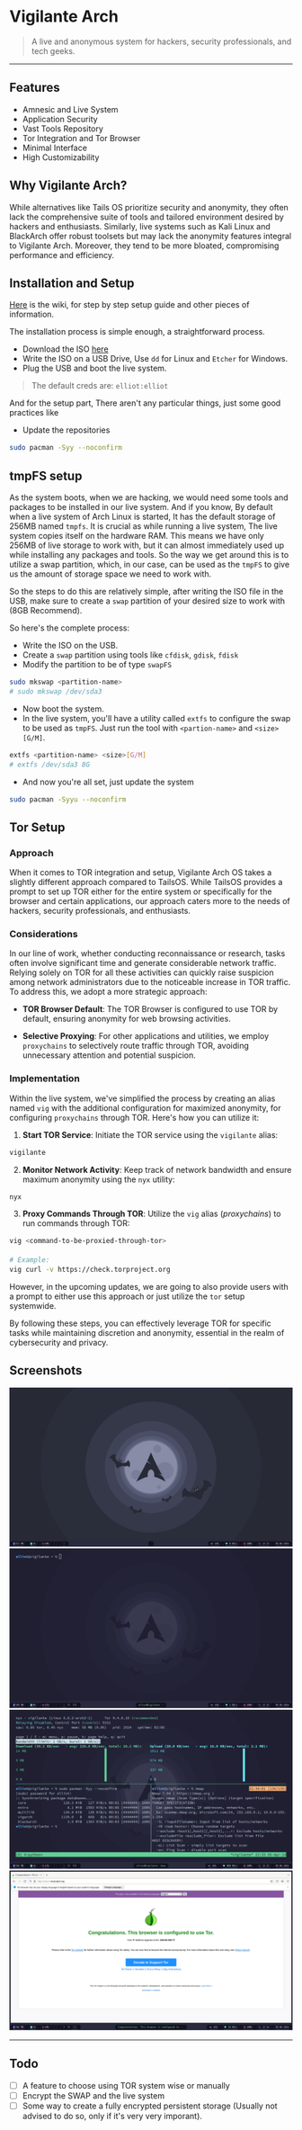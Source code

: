 # Vigilante Arch
> A live and anonymous system for hackers, security professionals, and tech geeks.

-----

## Features

- Amnesic and Live System
- Application Security
- Vast Tools Repository
- Tor Integration and Tor Browser
- Minimal Interface
- High Customizability

## Why Vigilante Arch?

While alternatives like Tails OS prioritize security and anonymity, they often lack the comprehensive suite of tools and tailored environment desired by hackers and enthusiasts. Similarly, live systems such as Kali Linux and BlackArch offer robust toolsets but may lack the anonymity features integral to Vigilante Arch. Moreover, they tend to be more bloated, compromising performance and efficiency.

## Installation and Setup
[Here](https://github.com/cybercraftlabs/vigarch-os/wiki) is the wiki, for step by step setup guide and other pieces of information.

The installation process is simple enough, a straightforward process.
- Download the ISO [here](https://github.com/cybercraftlabs/vigarch-os/releases/download/latest/vigarch-latest-x86_64.iso)
- Write the ISO on a USB Drive, Use `dd` for Linux and `Etcher` for Windows.
- Plug the USB and boot the live system.

> The default creds are: `elliot:elliot`

And for the setup part, There aren't any particular things, just some good practices like
- Update the repositories
```bash
sudo pacman -Syy --noconfirm
```

## tmpFS setup
As the system boots, when we are hacking, we would need some tools and packages to be installed in our live system. And if you know, By default when a live system of Arch Linux is started, It has the default storage of 256MB named `tmpfs`. It is crucial as while running a live system, The live system copies itself on the hardware RAM. This means we have only 256MB of live storage to work with, but it can almost immediately used up while installing any packages and tools.
So the way we get around this is to utilize a swap partition, which, in our case, can be used as the `tmpFS` to give us the amount of storage space we need to work with.

So the steps to do this are relatively simple, after writing the ISO file in the USB, make sure to create a `swap` partition of your desired size to work with (8GB Recommend).

So here's the complete process:
- Write the ISO on the USB.
- Create a `swap` partition using tools like `cfdisk`, `gdisk`, `fdisk`
- Modify the partition to be of type `swapFS`
```bash
sudo mkswap <partition-name>
# sudo mkswap /dev/sda3
```
- Now boot the system.
- In the live system, you'll have a utility called `extfs` to configure the swap to be used as `tmpFS`. Just run the tool with `<partion-name>` and `<size>[G/M]`.
```bash
extfs <partition-name> <size>[G/M]
# extfs /dev/sda3 8G
```
- And now you're all set, just update the system
```bash
sudo pacman -Syyu --noconfirm
```

## Tor Setup

### Approach

When it comes to TOR integration and setup, Vigilante Arch OS takes a slightly different approach compared to TailsOS. While TailsOS provides a prompt to set up TOR either for the entire system or specifically for the browser and certain applications, our approach caters more to the needs of hackers, security professionals, and enthusiasts.

### Considerations

In our line of work, whether conducting reconnaissance or research, tasks often involve significant time and generate considerable network traffic. Relying solely on TOR for all these activities can quickly raise suspicion among network administrators due to the noticeable increase in TOR traffic. To address this, we adopt a more strategic approach:

- **TOR Browser Default**: The TOR Browser is configured to use TOR by default, ensuring anonymity for web browsing activities.
  
- **Selective Proxying**: For other applications and utilities, we employ `proxychains` to selectively route traffic through TOR, avoiding unnecessary attention and potential suspicion.

### Implementation

Within the live system, we've simplified the process by creating an alias named `vig` with the additional configuration for maximized anonymity, for configuring `proxychains` through TOR. Here's how you can utilize it:

1. **Start TOR Service**: Initiate the TOR service using the `vigilante` alias:
```bash
vigilante
```

2. **Monitor Network Activity**: Keep track of network bandwidth and ensure maximum anonymity using the `nyx` utility:
```bash
nyx
```

3. **Proxy Commands Through TOR**: Utilize the `vig` alias (*proxychains*) to run commands through TOR:
```bash
vig <command-to-be-proxied-through-tor>

# Example:
vig curl -v https://check.torproject.org
```
However, in the upcoming updates, we are going to also provide users with a prompt to either use this approach or just utilize the `tor` setup systemwide.

By following these steps, you can effectively leverage TOR for specific tasks while maintaining discretion and anonymity, essential in the realm of cybersecurity and privacy.

## Screenshots

![Main Desktop](https://raw.githubusercontent.com/cybercraftlabs/vigarch-os/main/screenshots/1st.png)
![Terminal](https://raw.githubusercontent.com/cybercraftlabs/vigarch-os/main/screenshots/4th.png)
![Tools](https://raw.githubusercontent.com/cybercraftlabs/vigarch-os/main/screenshots/3rd.png)
![Tor](https://raw.githubusercontent.com/cybercraftlabs/vigarch-os/main/screenshots/2nd.png)

-----

## Todo
- [ ] A feature to choose using TOR system wise or manually
- [ ] Encrypt the SWAP and the live system
- [ ] Some way to create a fully encrypted persistent storage (Usually not advised to do so, only if it's very very imporant).
